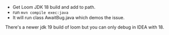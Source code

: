 - Get Loom JDK 18 build and add to path.
- run `mvn compile exec:java`
- It will run class AwaitBug.java which demos the issue.


There's a newer jdk 19 build of loom but you can only debug in IDEA with 18.
